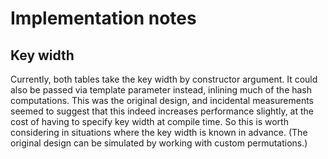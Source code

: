 # Implementation notes

## Key width

Currently, both tables take the key width by constructor argument. It could
also be passed via template parameter instead, inlining much of the hash
computations. This was the original design, and incidental measurements seemed
to suggest that this indeed increases performance slightly, at the cost of
having to specify key width at compile time. So this is worth considering in
situations where the key width is known in advance. (The original design can be
simulated by working with custom permutations.)
